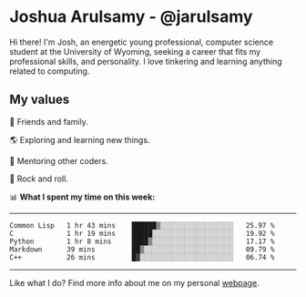 # Joshua Arulsamy - @jarulsamy

Hi there! I'm Josh, an energetic young professional, computer science student at the University of Wyoming, seeking a career that fits my professional skills, and personality. I love tinkering and learning anything related to computing.

## My values

:yellow_heart: Friends and family.

:earth_americas: Exploring and learning new things.

:book: Mentoring other coders.

:guitar: Rock and roll.

:bar_chart: **What I spent my time on this week:**

------
<!--START_SECTION:waka-->
```text
Common Lisp   1 hr 43 mins    ██████▒░░░░░░░░░░░░░░░░░░   25.97 % 
C             1 hr 19 mins    █████░░░░░░░░░░░░░░░░░░░░   19.92 % 
Python        1 hr 8 mins     ████▒░░░░░░░░░░░░░░░░░░░░   17.17 % 
Markdown      39 mins         ██▒░░░░░░░░░░░░░░░░░░░░░░   09.79 % 
C++           26 mins         █▓░░░░░░░░░░░░░░░░░░░░░░░   06.74 % 
```
<!--END_SECTION:waka-->
------

Like what I do? Find more info about me on my personal [webpage](https://arulsamy.me).

